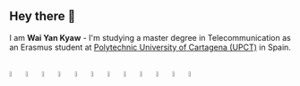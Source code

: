 ## Hey there 👋
I am **Wai Yan Kyaw** - I'm studying a master degree in Telecommunication as an Erasmus student at [Polytechnic University of Cartagena (UPCT)](https://www.upct.es/) in Spain.
<br> <br>
 

<p>
    <img width="5%" src="https://user-images.githubusercontent.com/25181517/183896132-54262f2e-6d98-41e3-8888-e40ab5a17326.png">
    <img width="5%" src="https://user-images.githubusercontent.com/25181517/192108372-f71d70ac-7ae6-4c0d-8395-51d8870c2ef0.png">
    <img width="5%" src="https://user-images.githubusercontent.com/25181517/183423507-c056a6f9-1ba8-4312-a350-19bcbc5a8697.png">
     <img width="5%" src="https://user-images.githubusercontent.com/25181517/117207330-263ba280-adf4-11eb-9b97-0ac5b40bc3be.png">
    <img width="5%" src="https://user-images.githubusercontent.com/25181517/182534006-037f08b5-8e7b-4e5f-96b6-5d2a5558fa85.png">
  <img width="5%" src="https://user-images.githubusercontent.com/25181517/183345121-36788a6e-5462-424a-be67-af1ebeda79a2.png">
    <img width="5%" src="https://user-images.githubusercontent.com/25181517/183894676-137319b5-1364-4b6a-ba4f-e9fc94ddc4aa.png">
    <img width="5%" src="https://user-images.githubusercontent.com/25181517/192106070-46255bcf-65e6-4c6b-a296-bf8d0d8fb2a7.png">
    <img width="5%" src="https://user-images.githubusercontent.com/25181517/183868728-b2e11072-00a5-47e2-8a4e-4ebbb2b8c554.png">
     <img width="5%" src="https://user-images.githubusercontent.com/25181517/192108376-c675d39b-90f6-4073-bde6-5a9291644657.png">
    <img width="5%" src="https://user-images.githubusercontent.com/25181517/179090274-733373ef-3b59-4f28-9ecb-244bea700932.png">
    <img width="5%" src="https://user-images.githubusercontent.com/25181517/182534182-c510199a-7a4d-4084-96e3-e3db2251bbce.png">
 
 
</p>
